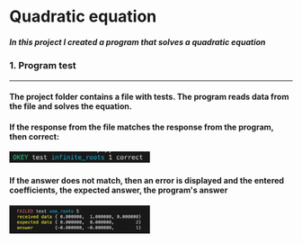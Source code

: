 # Quadratic equation

##### In this project I created a program that solves a quadratic equation

### 1. Program test
______
#### The project folder contains a file with tests. The program reads data from the file and solves the equation.
#### If the response from the file matches the response from the program, then correct:

<img src = "Снимок экрана 2023-08-28 в 10.54.22.png" width="250" height="20">

#### If the answer does not match, then an error is displayed and the entered coefficients, the expected answer, the program's answer
<img src = "Снимок экрана 2023-08-28 в 11.04.51-1.png" width="250" height="50">

####

